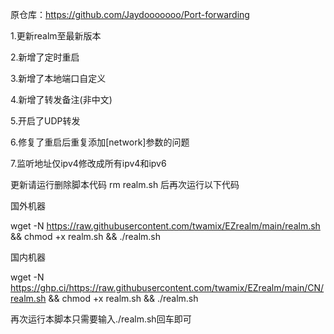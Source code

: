 原仓库：https://github.com/Jaydooooooo/Port-forwarding

1.更新realm至最新版本

2.新增了定时重启

3.新增了本地端口自定义

4.新增了转发备注(非中文)

5.开启了UDP转发

6.修复了重启后重复添加[network]参数的问题

7.监听地址仅ipv4修改成所有ipv4和ipv6

更新请运行删除脚本代码 rm realm.sh 后再次运行以下代码

国外机器

wget -N https://raw.githubusercontent.com/twamix/EZrealm/main/realm.sh && chmod +x realm.sh && ./realm.sh

国内机器

wget -N https://ghp.ci/https://raw.githubusercontent.com/twamix/EZrealm/main/CN/realm.sh && chmod +x realm.sh && ./realm.sh

再次运行本脚本只需要输入./realm.sh回车即可

